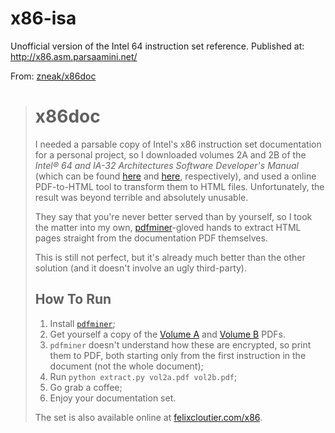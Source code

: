# x86-isa
Unofficial version of the Intel 64 instruction set reference. Published at: http://x86.asm.parsaamini.net/

From: [zneak/x86doc](https://github.com/zneak/x86doc)
> x86doc
> ======
> 
> I needed a parsable copy of Intel's x86 instruction set documentation for a
> personal project, so I downloaded volumes 2A and 2B of the *Intel® 64 and IA-32
> Architectures Software Developer's Manual* (which can be found [here][1] and
> [here][2], respectively), and used a online PDF-to-HTML tool to transform them
> to HTML files. Unfortunately, the result was beyond terrible and absolutely
> unusable.
> 
> They say that you're never better served than by yourself, so I took the matter
> into my own, [pdfminer][3]-gloved hands to extract HTML pages straight from the
> documentation PDF themselves.
> 
> This is still not perfect, but it's already much better than the other solution
> (and it doesn't involve an ugly third-party).
> 
> How To Run
> ----------
> 
> 1. Install [`pdfminer`][3];
> 2. Get yourself a copy of the [Volume A][1] and [Volume B][2] PDFs.
> 3. `pdfminer` doesn't understand how these are encrypted, so print them to PDF,
> 	both starting only from the first instruction in the document (not the whole
> 	document);
> 4. Run `python extract.py vol2a.pdf vol2b.pdf`;
> 5. Go grab a coffee;
> 6. Enjoy your documentation set.
> 
> The set is also available online at [felixcloutier.com/x86][4].

  [1]: http://www.intel.com/content/dam/www/public/us/en/documents/manuals/64-ia-32-architectures-software-developer-vol-2a-manual.pdf
  [2]: http://www.intel.com/content/dam/www/public/us/en/documents/manuals/64-ia-32-architectures-software-developer-vol-2b-manual.pdf
  [3]: http://www.unixuser.org/~euske/python/pdfminer/
  [4]: http://www.felixcloutier.com/x86/
